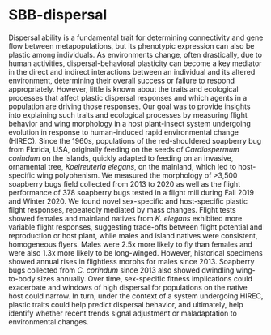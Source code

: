 # SBB-dispersal

Dispersal ability is a fundamental trait for determining connectivity and gene flow between metapopulations, but its phenotypic expression can also be plastic among individuals. As environments change, often drastically, due to human activities, dispersal-behavioral plasticity can become a key mediator in the direct and indirect interactions between an individual and its altered environment, determining their overall success or failure to respond appropriately. However, little is known about the traits and ecological processes that affect plastic dispersal responses and which agents in a population are driving those responses. Our goal was to provide insights into explaining such traits and ecological processes by measuring flight behavior and wing morphology in a host plant-insect system undergoing evolution in response to human-induced rapid environmental change (HIREC). Since the 1960s, populations of the red-shouldered soapberry bug from Florida, USA, originally feeding on the seeds of *Cardiospermum corindum* on the islands, quickly adapted to feeding on an invasive, ornamental tree, *Koelreuteria elegans*, on the mainland, which led to host-specific wing polyphenism. We measured the morphology of >3,500 soapberry bugs field collected from 2013 to 2020 as well as the flight performance of 378 soapberry bugs tested in a flight mill during Fall 2019 and Winter 2020. We found novel sex-specific and host-specific plastic flight responses, repeatedly mediated by mass changes. Flight tests showed females and mainland natives from *K. elegans* exhibited more variable flight responses, suggesting trade-offs between flight potential and reproduction or host plant, while males and island natives were consistent, homogeneous flyers. Males were 2.5x more likely to fly than females and were also 1.3x more likely to be long-winged. However, historical specimens showed annual rises in flightless morphs for males since 2013. Soapberry bugs collected from *C. corindum* since 2013 also showed dwindling wing-to-body sizes annually. Over time, sex-specific fitness implications could exacerbate and windows of high dispersal for populations on the native host could narrow. In turn, under the context of a system undergoing HIREC, plastic traits could help predict dispersal behavior, and ultimately, help identify whether recent trends signal adjustment or maladaptation to environmental changes.
